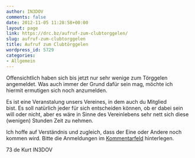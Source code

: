 ```yaml
---
author: IN3DOV
comments: false
date: 2012-11-05 11:28:58+00:00
layout: page
link: https://drc.bz/aufruf-zum-clubtorggelen/
slug: aufruf-zum-clubtorggelen
title: Aufruf zum Clubtörggelen
wordpress_id: 5729
categories:
- Allgemein
---
```


Offensichtlich haben sich bis jetzt nur sehr wenige zum Törggelen angemeldet. Was auch immer der Grund dafür sein mag, möchte ich hiermit ermutigen sich noch anzumelden.

Es ist eine Veranstalung unsers Vereines, in dem auch du Mitglied bist. Es soll natürlich jeder für sich entscheiden können, ob er dabei sein will oder nicht, aber es wäre in Sinne des Vereinlebens sehr nett sich diese (wenigen) Stunden Zeit zu nehmen.

Ich hoffe auf Verständnis und zugleich, dass der Eine oder Andere noch kommen wird. Bitte die Anmeldungen im [Kommentarfeld](https://drc.bz/clubtorggelen-2012/) hinterlegen.

73 de Kurt IN3DOV
